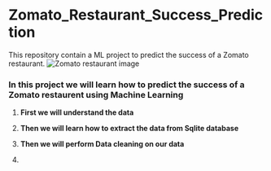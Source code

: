 # Zomato_Restaurant_Success_Prediction
This repository contain a ML project to predict the success of a Zomato restaurant.
![Zomato restaurant image](https://miro.medium.com/v2/resize:fit:720/format:webp/0*hNBbQ8KOFqTFtTU5)

### In this project we will learn how to predict the success of a Zomato restaurent using Machine Learning

1. **First we will understand the data**

2. **Then we will learn how to extract the data from Sqlite database**

3. **Then we will perform Data cleaning on our data**
4. 
